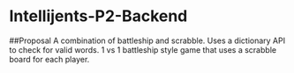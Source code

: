# Intellijents-P2-Backend
##Proposal
A combination of battleship and scrabble.  Uses a dictionary API to check for valid words.  1 vs 1 battleship style game that uses a scrabble board for each player.
